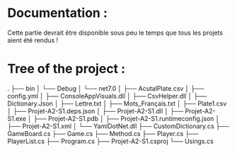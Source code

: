 # Documentation : 
 Cette partie devrait être disponible sous peu le temps que tous les projets aient été rendus ! 

# Tree of the project : 
.
├── bin
│   └── Debug
│       └── net7.0
│           ├── AcutalPlate.csv
│           ├── config.yml
│           ├── ConsoleAppVisuals.dll
│           ├── CsvHelper.dll
│           ├── Dictionary.Json
│           ├── Lettre.txt
│           ├── Mots_Français.txt
│           ├── Plate1.csv
│           ├── Projet-A2-S1.deps.json
│           ├── Projet-A2-S1.dll
│           ├── Projet-A2-S1.exe
│           ├── Projet-A2-S1.pdb
│           ├── Projet-A2-S1.runtimeconfig.json
│           ├── Projet-A2-S1.xml
│           └── YamlDotNet.dll
├── CustomDictionary.cs
├── GameBoard.cs
├── Game.cs
├── Method.cs
├── Player.cs
├── PlayerList.cs
├── Program.cs
├── Projet-A2-S1.csproj
└── Usings.cs

